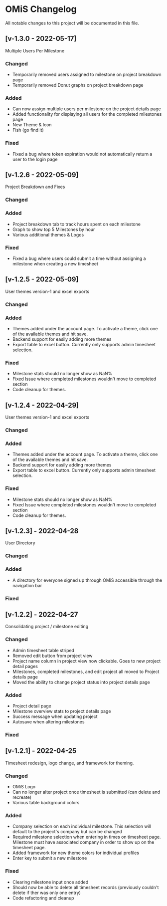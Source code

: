# OMiS Changelog

All notable changes to this project will be documented in this file.

## [v-1.3.0 - 2022-05-17]

Multiple Users Per Milestone

### Changed

- Temporarily removed users assigned to milestone on project breakdown page
- Temporarily removed Donut graphs on project breakdown page

### Added

- Can now assign multiple users per milestone on the project details page
- Added functionality for displaying all users for the completed milestones page
- New Theme & Icon
- Fish (go find it)

### Fixed

- Fixed a bug where token expiration would not automatically return a user to the login page

## [v-1.2.6 - 2022-05-09]

Project Breakdown and Fixes

### Changed

### Added

- Project breakdown tab to track hours spent on each milestone
- Graph to show top 5 Milestones by hour
- Various additional themes & Logos

### Fixed

- Fixed a bug where users could submit a time without assigning a milestone when creating a new timesheet

## [v-1.2.5 - 2022-05-09]

User themes version-1 and excel exports

### Changed

### Added

- Themes added under the account page. To activate a theme, click one of the available themes and hit save.
- Backend support for easily adding more themes
- Export table to excel button. Currently only supports admin timesheet selection.

### Fixed

- Milestone stats should no longer show as NaN%
- Fixed Issue where completed milestones wouldn't move to completed section
- Code cleanup for themes.

## [v-1.2.4 - 2022-04-29]

User themes version-1 and excel exports

### Changed

### Added

- Themes added under the account page. To activate a theme, click one of the available themes and hit save.
- Backend support for easily adding more themes
- Export table to excel button. Currently only supports admin timesheet selection.

### Fixed

- Milestone stats should no longer show as NaN%
- Fixed Issue where completed milestones wouldn't move to completed section
- Code cleanup for themes.

## [v-1.2.3] - 2022-04-28

User Directory

### Changed

### Added

- A directory for everyone signed up through OMiS accessible through the navigation bar

### Fixed

## [v-1.2.2] - 2022-04-27

Consolidating project / milestone editing

### Changed

- Admin timesheet table striped
- Removed edit button from project view
- Project name column in project view now clickable. Goes to new project detail pages
- Milestones, completed milestones, and edit project all moved to Project details page
- Moved the ability to change project status into project details page

### Added

- Project detail page
- Milestone overview stats to project details page
- Success message when updating project
- Autosave when altering milestones

### Fixed

## [v-1.2.1] - 2022-04-25

Timesheet redesign, logo change, and framework for theming.

### Changed

- OMiS Logo
- Can no longer alter project once timesheet is submitted (can delete and recreate)
- Various table background colors

### Added

- Company selection on each individual milestone. This selection will default to the project's company but can be changed
- Required milestone selection when entering in times on timesheet page. Milestone must have associated company in order to show up on the timesheet page.
- Added framework for new theme colors for individual profiles
- Enter key to submit a new milestone

### Fixed

- Clearing milestone input once added
- Should now be able to delete all timesheet records (previously couldn't delete if ther was only one entry)
- Code refactoring and cleanup
